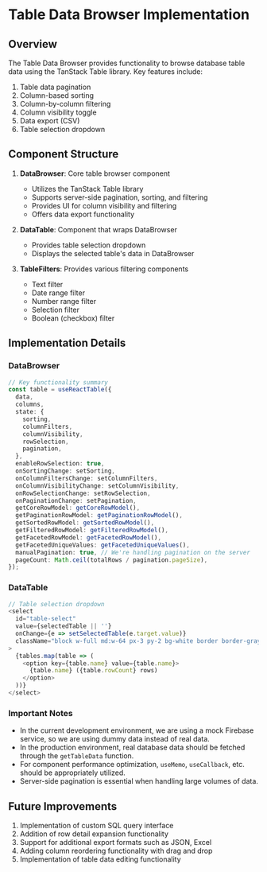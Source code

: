 # Table Data Browser Implementation

## Overview
The Table Data Browser provides functionality to browse database table data using the TanStack Table library. Key features include:

1. Table data pagination
2. Column-based sorting
3. Column-by-column filtering
4. Column visibility toggle
5. Data export (CSV)
6. Table selection dropdown

## Component Structure

1. **DataBrowser**: Core table browser component
   - Utilizes the TanStack Table library
   - Supports server-side pagination, sorting, and filtering
   - Provides UI for column visibility and filtering
   - Offers data export functionality

2. **DataTable**: Component that wraps DataBrowser
   - Provides table selection dropdown
   - Displays the selected table's data in DataBrowser

3. **TableFilters**: Provides various filtering components
   - Text filter
   - Date range filter
   - Number range filter
   - Selection filter
   - Boolean (checkbox) filter

## Implementation Details

### DataBrowser
```typescript
// Key functionality summary
const table = useReactTable({
  data,
  columns,
  state: {
    sorting,
    columnFilters,
    columnVisibility,
    rowSelection,
    pagination,
  },
  enableRowSelection: true,
  onSortingChange: setSorting,
  onColumnFiltersChange: setColumnFilters,
  onColumnVisibilityChange: setColumnVisibility,
  onRowSelectionChange: setRowSelection,
  onPaginationChange: setPagination,
  getCoreRowModel: getCoreRowModel(),
  getPaginationRowModel: getPaginationRowModel(),
  getSortedRowModel: getSortedRowModel(),
  getFilteredRowModel: getFilteredRowModel(),
  getFacetedRowModel: getFacetedRowModel(),
  getFacetedUniqueValues: getFacetedUniqueValues(),
  manualPagination: true, // We're handling pagination on the server
  pageCount: Math.ceil(totalRows / pagination.pageSize),
});
```

### DataTable
```typescript
// Table selection dropdown
<select
  id="table-select"
  value={selectedTable || ''}
  onChange={e => setSelectedTable(e.target.value)}
  className="block w-full md:w-64 px-3 py-2 bg-white border border-gray-300 rounded-md shadow-sm focus:outline-none focus:ring-primary-500 focus:border-primary-500 sm:text-sm dark:bg-dark-400 dark:border-dark-600 dark:text-white"
>
  {tables.map(table => (
    <option key={table.name} value={table.name}>
      {table.name} ({table.rowCount} rows)
    </option>
  ))}
</select>
```

### Important Notes
- In the current development environment, we are using a mock Firebase service, so we are using dummy data instead of real data.
- In the production environment, real database data should be fetched through the `getTableData` function.
- For component performance optimization, `useMemo`, `useCallback`, etc. should be appropriately utilized.
- Server-side pagination is essential when handling large volumes of data.

## Future Improvements
1. Implementation of custom SQL query interface
2. Addition of row detail expansion functionality
3. Support for additional export formats such as JSON, Excel
4. Adding column reordering functionality with drag and drop
5. Implementation of table data editing functionality